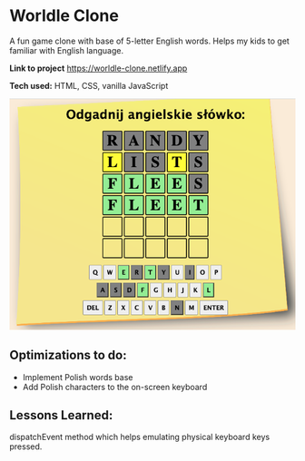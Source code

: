 # Worldle Clone

A fun game clone with base of 5-letter English words. Helps my kids to get familiar with English language.

**Link to project** https://worldle-clone.netlify.app

**Tech used:** HTML, CSS, vanilla JavaScript

![Wordle Game Clone](assets/wordleClone.png)

## Optimizations to do:

- Implement Polish words base
- Add Polish characters to the on-screen keyboard

## Lessons Learned:

dispatchEvent method which helps emulating physical keyboard keys pressed.
